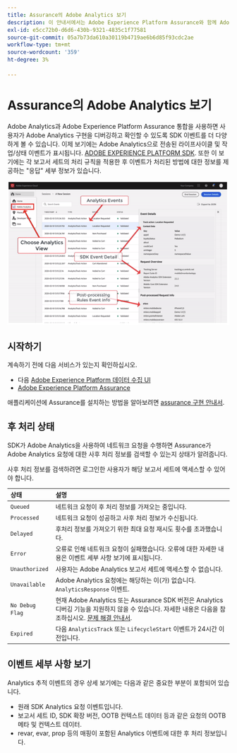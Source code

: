 ```yaml
---
title: Assurance의 Adobe Analytics 보기
description: 이 안내서에서는 Adobe Experience Platform Assurance와 함께 Adobe Analytics을 사용하는 방법을 설명합니다.
exl-id: e5cc72b0-d6d6-430b-9321-4835c1f77581
source-git-commit: 05a7b73da610a30119b4719ae6b6d85f93cdc2ae
workflow-type: tm+mt
source-wordcount: '359'
ht-degree: 3%

---
```


# Assurance의 Adobe Analytics 보기

Adobe Analytics과 Adobe Experience Platform Assurance 통합을 사용하면 사용자가 Adobe Analytics 구현을 디버깅하고 확인할 수 있도록 SDK 이벤트를 더 다양하게 볼 수 있습니다. 이제 보기에는 Adobe Analytics으로 전송된 라이프사이클 및 작업/상태 이벤트가 표시됩니다. [ADOBE EXPERIENCE PLATFORM SDK](https://developer.adobe.com/client-sdks/documentation/adobe-analytics/). 또한 이 보기에는 각 보고서 세트의 처리 규칙을 적용한 후 이벤트가 처리된 방법에 대한 정보를 제공하는 &quot;응답&quot; 세부 정보가 있습니다.

![](./images/adobe-analytics/overview.png)

## 시작하기

계속하기 전에 다음 서비스가 있는지 확인하십시오.

- 다음 [Adobe Experience Platform 데이터 수집 UI](https://experience.adobe.com/#/data-collection/)
- [Adobe Experience Platform Assurance](https://experience.adobe.com/assurance)

애플리케이션에 Assurance를 설치하는 방법을 알아보려면 [assurance 구현 안내서](../tutorials/implement-assurance.md).

## 후 처리 상태

SDK가 Adobe Analytics을 사용하여 네트워크 요청을 수행하면 Assurance가 Adobe Analytics 요청에 대한 사후 처리 정보를 검색할 수 있는지 상태가 알려줍니다.

사후 처리 정보를 검색하려면 로그인한 사용자가 해당 보고서 세트에 액세스할 수 있어야 합니다.

| 상태 | 설명 |
| :----- | :---------- |
| `Queued` | 네트워크 요청이 후 처리 정보를 가져오는 중입니다. |
| `Processed` | 네트워크 요청이 성공하고 사후 처리 정보가 수신됩니다. |
| `Delayed` | 후처리 정보를 가져오기 위한 최대 요청 재시도 횟수를 초과했습니다. |
| `Error` | 오류로 인해 네트워크 요청이 실패했습니다. 오류에 대한 자세한 내용은 이벤트 세부 사항 보기에 표시됩니다. |
| `Unauthorized` | 사용자는 Adobe Analytics 보고서 세트에 액세스할 수 없습니다. |
| `Unavailable` | Adobe Analytics 요청에는 해당하는 이(가) 없습니다. `AnalyticsResponse` 이벤트. |
| `No Debug Flag` | 현재 Adobe Analytics 또는 Assurance SDK 버전은 Analytics 디버깅 기능을 지원하지 않을 수 있습니다. 자세한 내용은 다음을 참조하십시오. [문제 해결 안내서](../troubleshooting.md). |
| `Expired` | 다음 `AnalyticsTrack` 또는 `LifecycleStart` 이벤트가 24시간 이전입니다. |

## 이벤트 세부 사항 보기

Analytics 추적 이벤트의 경우 상세 보기에는 다음과 같은 중요한 부분이 포함되어 있습니다.

- 원래 SDK Analytics 요청 이벤트입니다.
- 보고서 세트 ID, SDK 확장 버전, OOTB 컨텍스트 데이터 등과 같은 요청의 OOTB 메타 및 컨텍스트 데이터.
- revar, evar, prop 등의 매핑이 포함된 Analytics 이벤트에 대한 후 처리 정보입니다.
